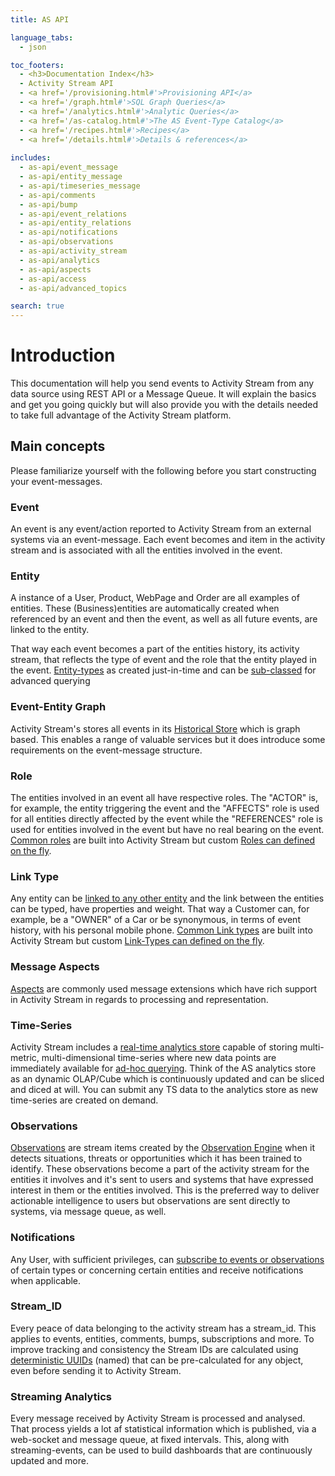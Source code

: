 ```yaml
---
title: AS API

language_tabs:
  - json

toc_footers:
  - <h3>Documentation Index</h3>
  - Activity Stream API
  - <a href='/provisioning.html#'>Provisioning API</a>
  - <a href='/graph.html#'>SQL Graph Queries</a>
  - <a href='/analytics.html#'>Analytic Queries</a>
  - <a href='/as-catalog.html#'>The AS Event-Type Catalog</a>
  - <a href='/recipes.html#'>Recipes</a>
  - <a href='/details.html#'>Details & references</a>
  
includes:
  - as-api/event_message
  - as-api/entity_message
  - as-api/timeseries_message
  - as-api/comments
  - as-api/bump
  - as-api/event_relations
  - as-api/entity_relations
  - as-api/notifications
  - as-api/observations
  - as-api/activity_stream
  - as-api/analytics  
  - as-api/aspects
  - as-api/access
  - as-api/advanced_topics

search: true
---
```


# Introduction
This documentation will help you send events to Activity Stream from any data source using REST API or a Message Queue. It will explain the basics and get you going quickly but will also provide you with the details needed to take full advantage of the Activity Stream platform.

## Main concepts
Please familiarize yourself with the following before you start constructing your event-messages.

### Event
An event is any event/action reported to Activity Stream from an external systems via an event-message. Each event becomes and item in the activity stream and is associated with all the entities involved in the event.

<!--
place during daily operations which has relevance for the organization or its customers. A website login, complete purchase, new order or client expressing an interest in a product are all examples of such events.

Typically these events happen at irregular intervals and are collected and associated with the customer, the product or any other business-entities affected, involved or referenced by the event.

Each event is reported by a single or more event-messages which can be sent directly to to the REST API or to Activity Stream via messaging queue.
-->
### Entity
A instance of a User, Product, WebPage and Order are all examples of entities. These (Business)entities are automatically created when referenced by an event and then the event, as well as all future events, are linked to the entity. 

That way each event becomes a part of the entities history, its activity stream, that reflects the type of event and the role that the entity played in the event. [Entity-types]() as created just-in-time and can be [sub-classed]() for advanced querying

### Event-Entity Graph
Activity Stream's stores all events in its [Historical Store]() which is graph based. This enables a range of valuable services but it does introduce some requirements on the event-message structure.

### Role
The entities involved in an event all have respective roles. The "ACTOR" is, for example, the entity triggering the event and the "AFFECTS" role is used for all entities directly affected by the event while the "REFERENCES" role is used for entities involved in the event but have no real bearing on the event. [Common roles]() are built into Activity Stream but custom [Roles can defined on the fly]().

### Link Type
Any entity can be [linked to any other entity]() and the link between the entities can be typed, have properties and weight. That way a Customer can, for example, be a "OWNER" of a Car or be synonymous, in terms of event history, with his personal mobile phone. [Common Link types]() are built into Activity Stream but custom [Link-Types can defined on the fly]().

### Message Aspects
[Aspects](#aspects) are commonly used message extensions which have rich support in Activity Stream in regards to processing and representation.

### Time-Series
Activity Stream includes a [real-time analytics store]() capable of storing multi-metric, multi-dimensional time-series where new data points are immediately available for [ad-hoc querying]().
Think of the AS analytics store as an dynamic OLAP/Cube which is continuously updated and can be sliced and diced at will. You can submit any TS data to the analytics store as new time-series are created on demand. 

### Observations
[Observations]() are stream items created by the [Observation Engine]() when it detects situations, threats or opportunities which it has been trained to identify.
These observations become a part of the activity stream for the entities it involves and it's sent to users and systems that have expressed interest in them or the entities involved. This is the preferred way to deliver actionable intelligence to users but observations are sent directly to systems, via message queue, as well.

### Notifications
Any User, with sufficient privileges, can [subscribe to events or observations]() of certain types or concerning certain entities and receive notifications when applicable. 

### Stream_ID
Every peace of data belonging to the activity stream has a stream_id. This applies to events, entities, comments, bumps, subscriptions and more. To improve tracking and consistency the Stream IDs are calculated using [deterministic UUIDs]() (named) that can be pre-calculated for any object, even before sending it to Activity Stream.         


### Streaming Analytics
Every message received by Activity Stream is processed and analysed. That process yields a lot af statistical information which is published, via a web-socket and message queue, at fixed intervals. This, along with streaming-events, can be used to build dashboards that are continuously updated and more.        
